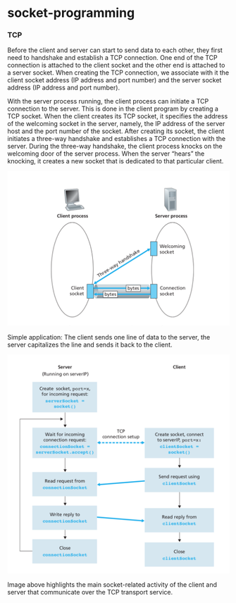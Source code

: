 # socket-programming

### TCP
Before the client and server can start to send data to each other, they first need to handshake and establish a TCP connection. One end of the TCP connection is attached to the client socket and the other end is attached to a server socket. When creating the TCP connection, we associate with it the client socket address (IP address and port number) and the server socket address (IP address and port number).

With the server process running, the client process can initiate a TCP connection to the server. This is done in the client program by creating a TCP socket. When the client creates its TCP socket, it specifies the address of the welcoming socket in the server, namely, the IP address of the server host and the port number of the socket. After creating its socket, the client initiates a three-way handshake and establishes a TCP connection with the server.
During the three-way handshake, the client process knocks on the welcoming door of the server process. When the server “hears” the knocking, it creates a new socket that is dedicated to that particular client. 

![TCP-server-has-2-sockets](/assets/TCP-server-has-2-sockets.png?raw=true)


Simple application:
The client sends one line of data to the server, the server capitalizes the line and sends it back to the client. 

![TCP](/assets/TCP.png?raw=true)

Image above highlights the main socket-related activity of the client and server that communicate over the TCP transport service.

